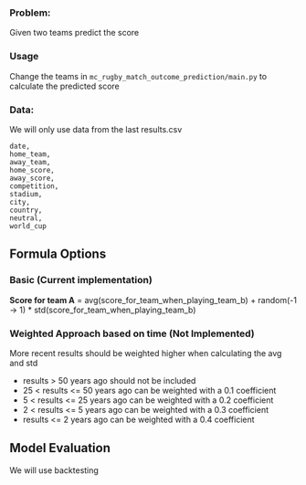 ### Problem:
Given two teams predict the score

### Usage
Change the teams in `mc_rugby_match_outcome_prediction/main.py` to calculate the predicted score

### Data:
We will only use data from the last 
results.csv
```
date,
home_team,
away_team,
home_score,
away_score,
competition,
stadium,
city,
country,
neutral,
world_cup
```

## Formula Options

### Basic (Current implementation)
**Score for team A** = avg(score_for_team_when_playing_team_b) + random(-1 -> 1) * std(score_for_team_when_playing_team_b)

### Weighted Approach based on time (Not Implemented)
More recent results should be weighted higher when calculating the avg and std
- results > 50 years ago should not be included
- 25 < results <= 50 years ago can be weighted with a 0.1 coefficient
- 5 < results <= 25 years ago can be weighted with a 0.2 coefficient
- 2 < results <= 5 years ago can be weighted with a 0.3 coefficient
- results <= 2 years ago can be weighted with a 0.4 coefficient

## Model Evaluation
We will use backtesting